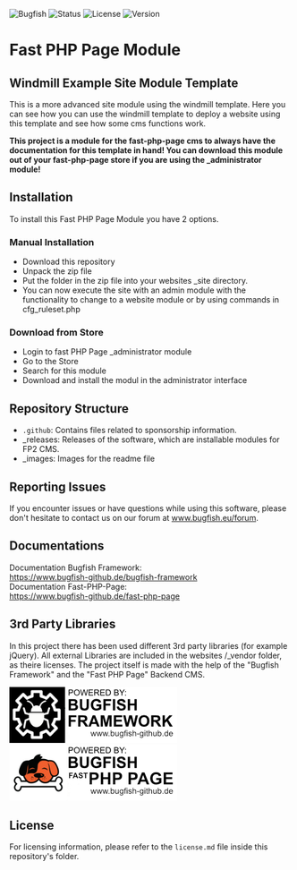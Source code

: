![Bugfish](https://img.shields.io/badge/Bugfish-FP2_Module-orange)
![Status](https://img.shields.io/badge/Status-Finished-green)
![License](https://img.shields.io/badge/License-GPLv3-black)
![Version](https://img.shields.io/badge/Version-2.212-white)

# Fast PHP Page Module
## Windmill Example Site Module Template

This is a more advanced site module using the windmill template. Here you can see how you can use the windmill template to deploy a website using this template and see how some cms functions work.

**This project is a module for the fast-php-page cms to always have the documentation for this template in hand! You can download this module out of your fast-php-page store if you are using the _administrator module!**

## Installation
To install this Fast PHP Page Module you have 2 options.

### Manual Installation
- Download this repository
- Unpack the zip file
- Put the folder in the zip file into your websites _site directory.
- You can now execute the site with an admin module with the functionality to change to a website module or by using commands in cfg_ruleset.php

### Download from Store
- Login to fast PHP Page _administrator module
- Go to the Store
- Search for this module
- Download and install the modul in the administrator interface

## Repository Structure
- `.github`: Contains files related to sponsorship information.
- _releases: Releases of the software, which are installable modules for FP2 CMS.
- _images: Images for the readme file

## Reporting Issues
If you encounter issues or have questions while using this software, please don't hesitate to contact us on our forum at www.bugfish.eu/forum.

## Documentations
Documentation Bugfish Framework:  
https://www.bugfish-github.de/bugfish-framework  
Documentation Fast-PHP-Page:  
https://www.bugfish-github.de/fast-php-page    

## 3rd Party Libraries
In this project there has been used different 3rd party libraries (for example jQuery). All external Libraries are included in the websites /_vendor folder, as theire licenses. The project itself is made with the help of the "Bugfish Framework" and the "Fast PHP Page" Backend CMS.

![Bugfish Framework](./_images/bugfish-framework-banner.jpg) 
![Bugfish FP² Banner](./_images/bugfish-fp2-banner.jpg)

## License

For licensing information, please refer to the `license.md` file inside this repository's folder.